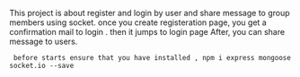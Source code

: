 This project is about register and login by user and share message to group members using socket.
     once you create registeration page, you get a confirmation mail to login . then it jumps to login page
      After, you can share message to users. 
     
     
     before starts ensure that you have installed , npm i express mongoose socket.io --save
     
